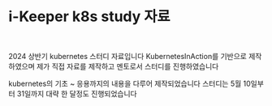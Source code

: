 # i-Keeper k8s study 자료

</br>

2024 상반기 kubernetes 스터디 자료입니다
KubernetesInAction를 기반으로 제작하였으며 제가 직접 자료를 제작하고 멘토로서 스터디를 진행하였습니다

kubernetes의 기초 ~ 응용까지의 내용을 다루어 제작되었습니다
스터디는 5월 10일부터 31일까지 대략 한 달정도 진행되었습니다

